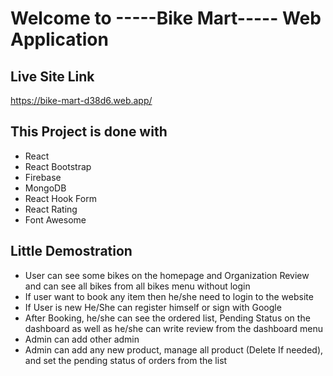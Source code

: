 # Welcome to -----Bike Mart----- Web Application



## Live Site Link

https://bike-mart-d38d6.web.app/

## This Project is done with 

* React
* React Bootstrap
* Firebase
* MongoDB
* React Hook Form
* React Rating
* Font Awesome

## Little Demostration

* User can see some bikes on the homepage and Organization Review and can see all bikes from all bikes menu without login 
* If user want to book any item then he/she need to login to the website
* If User is new He/She can register himself or sign with Google
* After Booking, he/she can see the ordered list, Pending Status on the dashboard as well as he/she can write review from the dashboard menu 
* Admin can add other admin 
* Admin can add any new product, manage all product (Delete If needed), and set the pending status of orders from the list 

